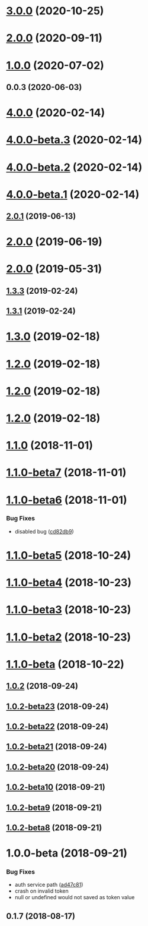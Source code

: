 # [3.0.0](https://github.com/LCGroupIT/lcgroup.core-auth/compare/v2.0.0...v3.0.0) (2020-10-25)



# [2.0.0](https://github.com/LCGroupIT/lcgroup.core-auth/compare/v1.0.0...v2.0.0) (2020-09-11)



# [1.0.0](https://github.com/LCGroupIT/lcgroup.core-auth/compare/v0.0.3...v1.0.0) (2020-07-02)



## 0.0.3 (2020-06-03)



# [4.0.0](http://srv-rep.lime.local:10000/Packages/auth/compare/v4.0.0-beta.3...v4.0.0) (2020-02-14)



# [4.0.0-beta.3](http://srv-rep.lime.local:10000/Packages/auth/compare/v4.0.0-beta.2...v4.0.0-beta.3) (2020-02-14)



# [4.0.0-beta.2](http://srv-rep.lime.local:10000/Packages/auth/compare/v4.0.0-beta.1...v4.0.0-beta.2) (2020-02-14)



# [4.0.0-beta.1](http://srv-rep.lime.local:10000/Packages/auth/compare/v2.0.0...v4.0.0-beta.1) (2020-02-14)



## [2.0.1](http://srv-rep.lime.local:10000/Packages/auth/compare/v1.3.1...v2.0.1) (2019-06-13)



# [2.0.0](http://srv-rep.lime.local:10000/Packages/auth/compare/v2.0.0...v3.0.0) (2019-06-19)



# [2.0.0](http://srv-rep.lime.local:10000/Packages/auth/compare/v1.3.3...v2.0.0) (2019-05-31)



## [1.3.3](http://srv-rep.lime.local:10000/Packages/auth/compare/v1.3.1...v1.3.3) (2019-02-24)



## [1.3.1](http://srv-rep.lime.local:10000/Packages/auth/compare/v1.3.0...v1.3.1) (2019-02-24)



# [1.3.0](http://srv-rep.lime.local:10000/Packages/auth/compare/v1.1.0...v1.3.0) (2019-02-18)



# [1.2.0](http://srv-rep.lime.local:10000/Packages/auth/compare/v1.1.0...v1.2.0) (2019-02-18)



# [1.2.0](http://srv-rep.lime.local:10000/Packages/auth/compare/v1.1.0...v1.2.0) (2019-02-18)



# [1.2.0](http://srv-rep.lime.local:10000/Packages/auth/compare/v1.1.0...v1.2.0) (2019-02-18)



# [1.1.0](http://srv-rep.lime.local:10000/Packages/auth/compare/v1.1.0-beta7...v1.1.0) (2018-11-01)



# [1.1.0-beta7](http://srv-rep.lime.local:10000/Packages/auth/compare/v1.1.0-beta6...v1.1.0-beta7) (2018-11-01)



# [1.1.0-beta6](http://srv-rep.lime.local:10000/Packages/auth/compare/v1.1.0-beta5...v1.1.0-beta6) (2018-11-01)


### Bug Fixes

* disabled bug ([cd82db9](http://srv-rep.lime.local:10000/Packages/auth/commits/cd82db9))



<a name="1.1.0-beta5"></a>
# [1.1.0-beta5](http://srv-rep.lime.local:10000/Packages/auth/compare/v1.1.0-beta4...v1.1.0-beta5) (2018-10-24)



<a name="1.1.0-beta4"></a>
# [1.1.0-beta4](http://srv-rep.lime.local:10000/Packages/auth/compare/v1.1.0-beta2...v1.1.0-beta4) (2018-10-23)



<a name="1.1.0-beta3"></a>
# [1.1.0-beta3](http://srv-rep.lime.local:10000/Packages/auth/compare/v1.1.0-beta2...v1.1.0-beta3) (2018-10-23)



<a name="1.1.0-beta2"></a>
# [1.1.0-beta2](http://srv-rep.lime.local:10000/Packages/auth/compare/v1.1.0-beta...v1.1.0-beta2) (2018-10-23)



<a name="1.1.0-beta"></a>
# [1.1.0-beta](http://srv-rep.lime.local:10000/Packages/auth/compare/v1.0.2...v1.1.0-beta) (2018-10-22)



<a name="1.0.2"></a>
## [1.0.2](http://srv-rep.lime.local:10000/Packages/auth/compare/v1.0.2-beta23...v1.0.2) (2018-09-24)



<a name="1.0.2-beta23"></a>
## [1.0.2-beta23](http://srv-rep.lime.local:10000/Packages/auth/compare/v1.0.2-beta22...v1.0.2-beta23) (2018-09-24)



<a name="1.0.2-beta22"></a>
## [1.0.2-beta22](http://srv-rep.lime.local:10000/Packages/auth/compare/v1.0.2-beta21...v1.0.2-beta22) (2018-09-24)



<a name="1.0.2-beta21"></a>
## [1.0.2-beta21](http://srv-rep.lime.local:10000/Packages/auth/compare/v1.0.2-beta20...v1.0.2-beta21) (2018-09-24)



<a name="1.0.2-beta20"></a>
## [1.0.2-beta20](http://srv-rep.lime.local:10000/Packages/auth/compare/v1.0.2-beta19...v1.0.2-beta20) (2018-09-24)



<a name="1.0.2-beta10"></a>
## [1.0.2-beta10](http://srv-rep.lime.local:10000/Packages/auth/compare/v1.0.0-beta5...v1.0.2-beta10) (2018-09-21)



<a name="1.0.2-beta9"></a>
## [1.0.2-beta9](http://srv-rep.lime.local:10000/Packages/auth/compare/v1.0.0-beta5...v1.0.2-beta9) (2018-09-21)



<a name="1.0.2-beta8"></a>
## [1.0.2-beta8](http://srv-rep.lime.local:10000/Packages/auth/compare/v1.0.0-beta5...v1.0.2-beta8) (2018-09-21)



<a name="1.0.0-beta"></a>
# 1.0.0-beta (2018-09-21)


### Bug Fixes

* auth service path ([ad47c81](http://srv-rep.lime.local:10000/Packages/auth/commits/ad47c81))
* crash on invalid token
* null or undefined would not saved as token value



<a name="0.1.7"></a>
## 0.1.7 (2018-08-17)
